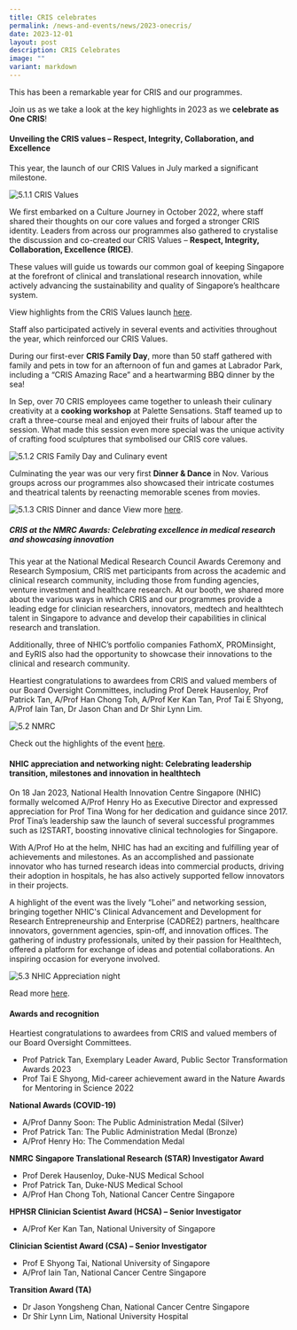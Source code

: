 ```yaml
---
title: CRIS celebrates
permalink: /news-and-events/news/2023-onecris/
date: 2023-12-01
layout: post
description: CRIS Celebrates
image: ""
variant: markdown
---
```

This has been a remarkable year for CRIS and our programmes. 

Join us as we take a look at the key highlights in 2023 as we **celebrate as One CRIS**!

#### **Unveiling the CRIS values – Respect, Integrity, Collaboration, and Excellence** 

This year, the launch of our CRIS Values in July marked a significant milestone. 

![5.1.1 CRIS Values](/images/Resources_News/231203%20Year%20in%20review/5_1_1.png)

We first embarked on a Culture Journey in October 2022, where staff shared their thoughts on our core values and forged a stronger CRIS identity. Leaders from across our programmes also gathered to crystalise the discussion and co-created our CRIS Values – **Respect, Integrity, Collaboration, Excellence (RICE)**. 

These values will guide us towards our common goal of keeping Singapore at the forefront of clinical and translational research innovation, while actively advancing the sustainability and quality of Singapore’s healthcare system. 

View highlights from the CRIS Values launch [here](https://www.linkedin.com/feed/update/urn:li:activity:7082248638541791232/). 

Staff also participated actively in several events and activities throughout the year, which reinforced our CRIS Values. 

During our first-ever **CRIS Family Day**, more than 50 staff gathered with family and pets in tow for an afternoon of fun and games at Labrador Park, including a “CRIS Amazing Race” and a heartwarming BBQ dinner by the sea! 

In Sep, over 70 CRIS employees came together to unleash their culinary creativity at a **cooking workshop** at Palette Sensations. Staff teamed up to craft a three-course meal and enjoyed their fruits of labour after the session. What made this session even more special was the unique activity of crafting food sculptures that symbolised our CRIS core values. 

![5.1.2 CRIS Family Day and Culinary event](/images/Resources_News/231203%20Year%20in%20review/5_1_2.png)

Culminating the year was our very first **Dinner & Dance** in Nov. Various groups across our programmes also showcased their intricate costumes and theatrical talents by reenacting memorable scenes from movies. 

![5.1.3 CRIS Dinner and dance](/images/Resources_News/231203%20Year%20in%20review/5_1_3.png)
View more [here](https://www.linkedin.com/posts/crissg_criscelebrates-movienight-npmabrsg-activity-7127829372425695233-tkuM?).

##### CRIS at the NMRC Awards: Celebrating excellence in medical research and showcasing innovation

This year at the National Medical Research Council Awards Ceremony and Research Symposium, CRIS met participants from across the academic and clinical research community, including those from funding agencies, venture investment and healthcare research. At our booth, we shared more about the various ways in which CRIS and our programmes provide a leading edge for clinician researchers, innovators, medtech and healthtech talent in Singapore to advance and develop their capabilities in clinical research and translation.

Additionally, three of NHIC’s portfolio companies FathomX, PROMinsight, and EyRIS also had the opportunity to showcase their innovations to the clinical and research community.

Heartiest congratulations to awardees from CRIS and valued members of our Board Oversight Committees, including Prof Derek Hausenloy, Prof Patrick Tan, A/Prof Han Chong Toh, A/Prof Ker Kan Tan, Prof Tai E Shyong, A/Prof Iain Tan, Dr Jason Chan and Dr Shir Lynn Lim.

![5.2 NMRC](/images/Resources_News/231203%20Year%20in%20review/5_2.png)

Check out the highlights of the event [here](https://www.linkedin.com/posts/nhicsg_geriatriccare-virology-implementationscience-activity-7057870806692876288-MlBU).


#### NHIC appreciation and networking night: Celebrating leadership transition, milestones and innovation in healthtech

On 18 Jan 2023, National Health Innovation Centre Singapore (NHIC) formally welcomed A/Prof Henry Ho as Executive Director and expressed appreciation for Prof Tina Wong for her dedication and guidance since 2017. Prof Tina’s leadership saw the launch of several successful programmes such as I2START, boosting innovative clinical technologies for Singapore. 

With A/Prof Ho at the helm, NHIC has had an exciting and fulfilling year of achievements and milestones. As an accomplished and passionate innovator who has turned research ideas into commercial products, driving their adoption in hospitals, he has also actively supported fellow innovators in their projects.  

A highlight of the event was the lively “Lohei” and networking session, bringing together NHIC's Clinical Advancement and Development for Research Entrepreneurship and Enterprise (CADRE2) partners, healthcare innovators, government agencies, spin-off, and innovation offices. The gathering of industry professionals, united by their passion for Healthtech, offered a platform for exchange of ideas and potential collaborations. An inspiring occasion for everyone involved. 

![5.3 NHIC Appreciation night](/images/Resources_News/231203%20Year%20in%20review/5_3.png)

Read more [here](https://www.linkedin.com/feed/update/urn:li:activity:7021597363286773760/).

#### Awards and recognition

Heartiest congratulations to awardees from CRIS and valued members of our Board Oversight Committees. 

* Prof Patrick Tan, Exemplary Leader Award, Public Sector Transformation Awards 2023
* Prof Tai E Shyong, Mid-career achievement award in the Nature Awards for Mentoring in Science 2022

**National Awards (COVID-19)**
* A/Prof Danny Soon: The Public Administration Medal (Silver)
* Prof Patrick Tan: The Public Administration Medal (Bronze)
* A/Prof Henry Ho: The Commendation Medal

**NMRC**
**Singapore Translational Research (STAR) Investigator Award**
* Prof Derek Hausenloy, Duke-NUS Medical School
* Prof Patrick Tan, Duke-NUS Medical School
* A/Prof Han Chong Toh, National Cancer Centre Singapore

**HPHSR Clinician Scientist Award (HCSA) – Senior Investigator**
* A/Prof Ker Kan Tan, National University of Singapore

**Clinician Scientist Award (CSA) – Senior Investigator**
* Prof E Shyong Tai, National University of Singapore
* A/Prof Iain Tan, National Cancer Centre Singapore

**Transition Award (TA)**
* Dr Jason Yongsheng Chan, National Cancer Centre Singapore
* Dr Shir Lynn Lim, National University Hospital